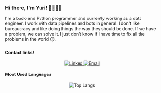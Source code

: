 
### Hi there, I'm Yuri! 😬😬😬😬

I'm a back-end Python programmer and currently working as a data engineer. I work with data pipelines and bots in general. I don't like bureaucracy and like doing things the way they should be done. If we have a problem, we can solve it. I just don't know if I have time to fix all the problems in the world ⏱️.

#### Contact links!
<div align="center">
	<a href="https://www.linkedin.com/in/yuri-guilherme-santos-b70539171/">
		<img src="https://img.shields.io/badge/LinkedIn-0077B5?style=for-the-badge&amp;logo=linkedin&amp;logoColor=white" alt="Linked"/>
	</a>
	<a href="yuriguilherme200@gmail.com">
		<img src="https://img.shields.io/badge/Gmail-D14836?style=for-the-badge&amp;logo=gmail&amp;logoColor=white" alt="Email"/>
	</a>
</div>

####  Most Used Languages

<div align="center">
	<img align="center"
	     src="https://github-readme-stats.vercel.app/api/top-langs/?username=yuriBoli&amp;hide=javascript,html&amp;theme=synthwave&amp;layout=donut&amp;card_width=00"
	     alt="Top Langs">
</div>
